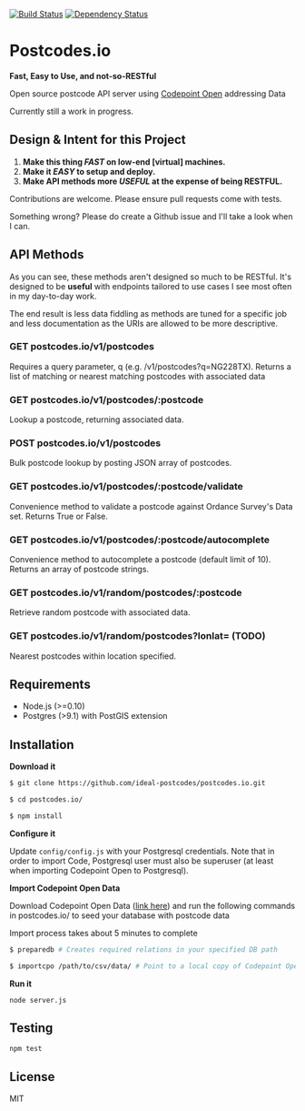 [![Build Status](https://travis-ci.org/ideal-postcodes/postcodes.io.png)](https://travis-ci.org/ideal-postcodes/postcodes.io) 
[![Dependency Status](https://gemnasium.com/ideal-postcodes/postcodes.io.png)](https://gemnasium.com/ideal-postcodes/postcodes.io)

# Postcodes.io

**Fast, Easy to Use, and not-so-RESTful**

Open source postcode API server using [Codepoint Open](https://www.ordnancesurvey.co.uk/opendatadownload/products.html) addressing Data

Currently still a work in progress.

## Design & Intent for this Project

1. **Make this thing *FAST* on low-end [virtual] machines.** 
2. **Make it *EASY* to setup and deploy.** 
3. **Make API methods more *USEFUL* at the expense of being RESTFUL.** 

Contributions are welcome. Please ensure pull requests come with tests.

Something wrong? Please do create a Github issue and I'll take a look when I can.

## API Methods

As you can see, these methods aren't designed so much to be RESTful. It's designed to be **useful** with endpoints tailored to use cases I see most often in my day-to-day work.

The end result is less data fiddling as methods are tuned for a specific job and less documentation as the URIs are allowed to be more descriptive.

### GET postcodes.io/v1/postcodes

Requires a query parameter, q (e.g. /v1/postcodes?q=NG228TX). Returns a list of matching or nearest matching postcodes with associated data

### GET postcodes.io/v1/postcodes/:postcode 

Lookup a postcode, returning associated data.

### POST postcodes.io/v1/postcodes

Bulk postcode lookup by posting JSON array of postcodes.

### GET postcodes.io/v1/postcodes/:postcode/validate

Convenience method to validate a postcode against Ordance Survey's Data set. Returns True or False.

### GET postcodes.io/v1/postcodes/:postcode/autocomplete

Convenience method to autocomplete a postcode (default limit of 10). Returns an array of postcode strings.

### GET postcodes.io/v1/random/postcodes/:postcode 

Retrieve random postcode with associated data.

### GET postcodes.io/v1/random/postcodes?lonlat= (TODO)

Nearest postcodes within location specified.

## Requirements

- Node.js (>=0.10)
- Postgres (>9.1) with PostGIS extension

## Installation

**Download it**
```bash
$ git clone https://github.com/ideal-postcodes/postcodes.io.git

$ cd postcodes.io/

$ npm install
```

**Configure it**

Update `config/config.js` with your Postgresql credentials. Note that in order to import Code, Postgresql user must also be superuser (at least when importing Codepoint Open to Postgresql).

**Import Codepoint Open Data**

Download Codepoint Open Data ([link here](https://www.ordnancesurvey.co.uk/opendatadownload/products.html)) and run the following commands in postcodes.io/ to seed your database with postcode data

Import process takes about 5 minutes to complete

```bash
$ preparedb # Creates required relations in your specified DB path

$ importcpo /path/to/csv/data/ # Point to a local copy of Codepoint Open CSV Data folder
```

**Run it**

```
node server.js
```

## Testing

```
npm test
```

## License 

MIT